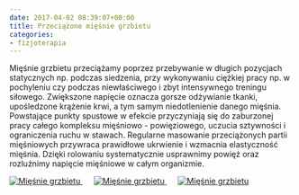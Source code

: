 ```yaml
---
date: 2017-04-02 08:39:07+00:00
title: Przeciążone mięśnie grzbietu
categories:
- fizjoterapia
---
```


Mięśnie grzbietu przeciążamy poprzez przebywanie w długich pozycjach statycznych np. podczas siedzenia, przy wykonywaniu ciężkiej pracy np. w pochyleniu czy podczas niewłaściwego i zbyt intensywnego treningu siłowego. Zwiększone napięcie oznacza gorsze odżywianie tkanki, upośledzone krążenie krwi, a tym samym niedotlenienie danego mięśnia. Powstające punkty spustowe w efekcie przyczyniają się do zaburzonej pracy całego kompleksu mięśniowo - powięziowego, uczucia sztywności i ograniczenia ruchu w stawach. Regularne masowanie przeciążonych partii mięśniowych przywraca prawidłowe ukrwienie i wzmacnia elastyczność mięśnia. Dzięki rolowaniu systematycznie usprawnimy powięź oraz rozluźnimy napięcie mięśniowe w całym organizmie.



[![Mięśnie grzbietu](http://fizjoterapia-rzeszow.com.pl/wp-content/uploads/2017/04/17498728_1795689350758190_5233505887813624824_n-300x200.jpg)
](http://fizjoterapia-rzeszow.com.pl/wp-content/uploads/2017/04/17498728_1795689350758190_5233505887813624824_n.jpg)     [![Mięśnie grzbietu](http://fizjoterapia-rzeszow.com.pl/wp-content/uploads/2017/04/17498949_1795689044091554_5209437635255597887_n-300x200.jpg)
](http://fizjoterapia-rzeszow.com.pl/wp-content/uploads/2017/04/17498949_1795689044091554_5209437635255597887_n.jpg)     [![Mięśnie grzbietu](http://fizjoterapia-rzeszow.com.pl/wp-content/uploads/2017/04/17553479_1795689394091519_2932350898822491265_n-300x200.jpg)
](http://fizjoterapia-rzeszow.com.pl/wp-content/uploads/2017/04/17553479_1795689394091519_2932350898822491265_n.jpg)
